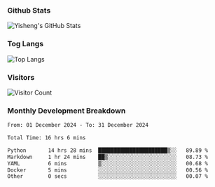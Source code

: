 ### Github Stats
![Yisheng's GitHub Stats](https://github-readme-stats-9qabuvhk1-gongyisheng.vercel.app/api?username=gongyisheng&count_private=true&show_icons=true)
### Tog Langs
![Top Langs](https://github-readme-stats-9qabuvhk1-gongyisheng.vercel.app/api/top-langs/?username=gongyisheng&layout=compact)
### Visitors
![Visitor Count](https://profile-counter.glitch.me/gongyisheng/count.svg)
### Monthly Development Breakdown
<!--START_SECTION:waka-->

```txt
From: 01 December 2024 - To: 31 December 2024

Total Time: 16 hrs 6 mins

Python       14 hrs 28 mins  ██████████████████████▒░░   89.89 %
Markdown     1 hr 24 mins    ██▒░░░░░░░░░░░░░░░░░░░░░░   08.73 %
YAML         6 mins          ▒░░░░░░░░░░░░░░░░░░░░░░░░   00.68 %
Docker       5 mins          ░░░░░░░░░░░░░░░░░░░░░░░░░   00.56 %
Other        0 secs          ░░░░░░░░░░░░░░░░░░░░░░░░░   00.07 %
```

<!--END_SECTION:waka-->
